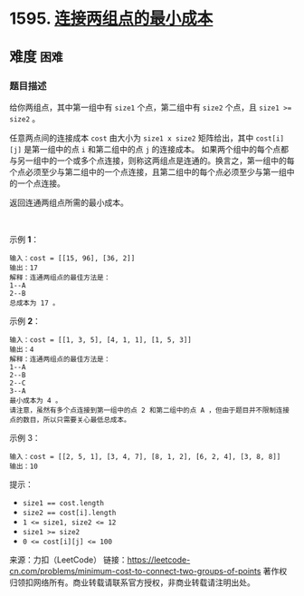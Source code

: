 # 1595. [连接两组点的最小成本](https://leetcode-cn.com/problems/minimum-cost-to-connect-two-groups-of-points/)  
<font size=5> 难度 `困难` </font>
---

### 题目描述

给你两组点，其中第一组中有 `size1` 个点，第二组中有 `size2` 个点，且 `size1 >= size2` 。

任意两点间的连接成本 `cost` 由大小为 `size1 x size2` 矩阵给出，其中 `cost[i][j]` 是第一组中的点 `i` 和第二组中的点 `j` 的连接成本。
如果两个组中的每个点都与另一组中的一个或多个点连接，则称这两组点是连通的。换言之，第一组中的每个点必须至少与第二组中的一个点连接，且第二组中的每个点必须至少与第一组中的一个点连接。

返回连通两组点所需的最小成本。

 

示例 **1**：


```
输入：cost = [[15, 96], [36, 2]]
输出：17
解释：连通两组点的最佳方法是：
1--A
2--B
总成本为 17 。
```
示例 **2**：


```
输入：cost = [[1, 3, 5], [4, 1, 1], [1, 5, 3]]
输出：4
解释：连通两组点的最佳方法是：
1--A
2--B
2--C
3--A
最小成本为 4 。
请注意，虽然有多个点连接到第一组中的点 2 和第二组中的点 A ，但由于题目并不限制连接点的数目，所以只需要关心最低总成本。
```
示例 3：
```
输入：cost = [[2, 5, 1], [3, 4, 7], [8, 1, 2], [6, 2, 4], [3, 8, 8]]
输出：10
```

提示：

* `size1 == cost.length`
* `size2 == cost[i].length`
* `1 <= size1, size2 <= 12`
* `size1 >= size2`
* `0 <= cost[i][j] <= 100`

来源：力扣（LeetCode）
链接：https://leetcode-cn.com/problems/minimum-cost-to-connect-two-groups-of-points
著作权归领扣网络所有。商业转载请联系官方授权，非商业转载请注明出处。
